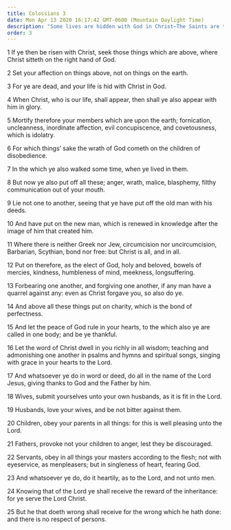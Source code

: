 ```yaml
---
title: Colossians 3
date: Mon Apr 13 2020 16:17:42 GMT-0600 (Mountain Daylight Time)
description: "Some lives are hidden with God in Christ—The Saints are told to be holy and to serve the Lord Jesus Christ."
order: 3
---
```


1 If ye then be risen with Christ, seek those things which are above, where Christ sitteth on the right hand of God.

2 Set your affection on things above, not on things on the earth.

3 For ye are dead, and your life is hid with Christ in God.

4 When Christ, who is our life, shall appear, then shall ye also appear with him in glory.

5 Mortify therefore your members which are upon the earth; fornication, uncleanness, inordinate affection, evil concupiscence, and covetousness, which is idolatry.

6 For which things’ sake the wrath of God cometh on the children of disobedience.

7 In the which ye also walked some time, when ye lived in them.

8 But now ye also put off all these; anger, wrath, malice, blasphemy, filthy communication out of your mouth.

9 Lie not one to another, seeing that ye have put off the old man with his deeds.

10 And have put on the new man, which is renewed in knowledge after the image of him that created him.

11 Where there is neither Greek nor Jew, circumcision nor uncircumcision, Barbarian, Scythian, bond nor free: but Christ is all, and in all.

12 Put on therefore, as the elect of God, holy and beloved, bowels of mercies, kindness, humbleness of mind, meekness, longsuffering.

13 Forbearing one another, and forgiving one another, if any man have a quarrel against any: even as Christ forgave you, so also do ye.

14 And above all these things put on charity, which is the bond of perfectness.

15 And let the peace of God rule in your hearts, to the which also ye are called in one body; and be ye thankful.

16 Let the word of Christ dwell in you richly in all wisdom; teaching and admonishing one another in psalms and hymns and spiritual songs, singing with grace in your hearts to the Lord.

17 And whatsoever ye do in word or deed, do all in the name of the Lord Jesus, giving thanks to God and the Father by him.

18 Wives, submit yourselves unto your own husbands, as it is fit in the Lord.

19 Husbands, love your wives, and be not bitter against them.

20 Children, obey your parents in all things: for this is well pleasing unto the Lord.

21 Fathers, provoke not your children to anger, lest they be discouraged.

22 Servants, obey in all things your masters according to the flesh; not with eyeservice, as menpleasers; but in singleness of heart, fearing God.

23 And whatsoever ye do, do it heartily, as to the Lord, and not unto men.

24 Knowing that of the Lord ye shall receive the reward of the inheritance: for ye serve the Lord Christ.

25 But he that doeth wrong shall receive for the wrong which he hath done: and there is no respect of persons.
